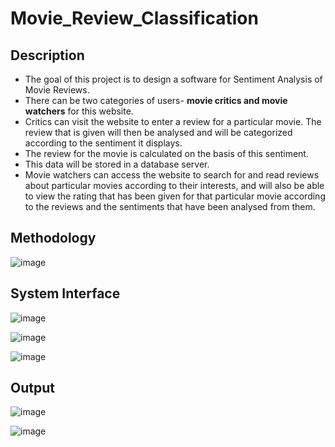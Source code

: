# Movie_Review_Classification
## Description
* The goal of this project is to design a software for Sentiment Analysis of Movie Reviews. 
* There can be two categories of users- **movie critics and movie watchers** for this website. 
* Critics can visit the website to enter a review for a particular movie. The review that 
is given will then be analysed and will be categorized according to the sentiment it displays. 
* The review for the movie is calculated on the basis of this sentiment.
* This data will be stored in a database server. 
* Movie watchers
can access the website to search for and read reviews about particular movies according to their interests, and will also be able 
to view the rating that has been given for that particular movie according to the reviews and the sentiments that have been analysed 
from them.

## Methodology
![image](https://user-images.githubusercontent.com/105603559/208245832-0ca5d180-e13a-4041-92e7-f74e861fbdd2.png)

## System Interface

![image](https://user-images.githubusercontent.com/105603559/208245966-fe98da5f-0152-429b-a951-fe33d1672d0b.png)

![image](https://user-images.githubusercontent.com/105603559/208245976-1f1ed70a-ae7f-4ef3-8636-5a86e4350f93.png)

![image](https://user-images.githubusercontent.com/105603559/208246020-78ca29eb-3cf3-4f5c-9fec-c33b6423585c.png)

## Output

![image](https://user-images.githubusercontent.com/105603559/208246026-f7132760-306d-4db6-b712-02097d70128a.png)

![image](https://user-images.githubusercontent.com/105603559/208246031-957c89d2-f78f-4813-8ea6-ce8c66e50e0e.png)

